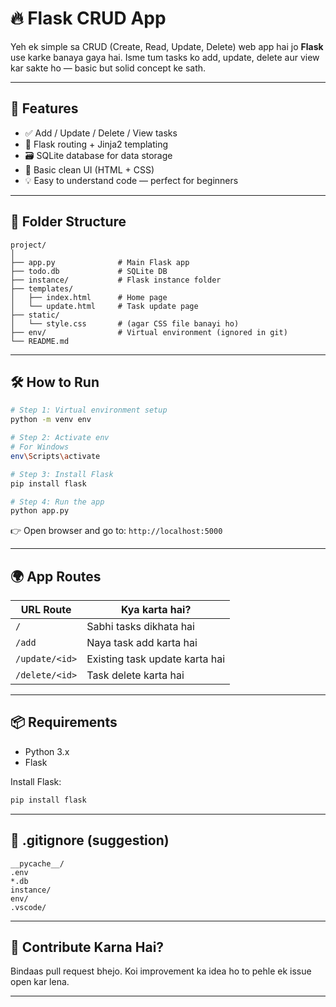 ﻿# 🔥 Flask CRUD App

Yeh ek simple sa CRUD (Create, Read, Update, Delete) web app hai jo **Flask** use karke banaya gaya hai. Isme tum tasks ko add, update, delete aur view kar sakte ho — basic but solid concept ke sath.

---

## 🚀 Features

- ✅ Add / Update / Delete / View tasks
- 🧠 Flask routing + Jinja2 templating
- 🗃️ SQLite database for data storage
- 🎨 Basic clean UI (HTML + CSS)
- 💡 Easy to understand code — perfect for beginners

---

## 🧱 Folder Structure

```
project/
│
├── app.py              # Main Flask app
├── todo.db             # SQLite DB
├── instance/           # Flask instance folder
├── templates/
│   ├── index.html      # Home page
│   └── update.html     # Task update page
├── static/
│   └── style.css       # (agar CSS file banayi ho)
├── env/                # Virtual environment (ignored in git)
└── README.md
```

---

## 🛠️ How to Run

```bash
# Step 1: Virtual environment setup
python -m venv env

# Step 2: Activate env
# For Windows
env\Scripts\activate

# Step 3: Install Flask
pip install flask

# Step 4: Run the app
python app.py
```

👉 Open browser and go to: `http://localhost:5000`

---

## 🌍 App Routes

| URL Route           | Kya karta hai?              |
|---------------------|-----------------------------|
| `/`                 | Sabhi tasks dikhata hai     |
| `/add`              | Naya task add karta hai     |
| `/update/<id>`      | Existing task update karta hai |
| `/delete/<id>`      | Task delete karta hai       |

---

## 📦 Requirements

- Python 3.x
- Flask

Install Flask:

```bash
pip install flask
```

---

## 🧾 .gitignore (suggestion)

```gitignore
__pycache__/
.env
*.db
instance/
env/
.vscode/
```

---

## 🤝 Contribute Karna Hai?

Bindaas pull request bhejo. Koi improvement ka idea ho to pehle ek issue open kar lena.

---